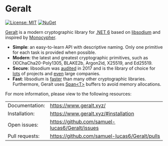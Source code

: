 # Geralt

[![License: MIT](https://img.shields.io/badge/License-MIT-red.svg)](https://github.com/samuel-lucas6/Geralt/blob/main/LICENSE)
[![NuGet](https://img.shields.io/badge/nuget-latest-blue)](https://www.nuget.org/packages/Geralt)

[Geralt](https://www.geralt.xyz/) is a modern cryptographic library for [.NET 6](https://dotnet.microsoft.com/en-us/download/dotnet/6.0) based on [libsodium](https://doc.libsodium.org/) and inspired by [Monocypher](https://monocypher.org/).

- **Simple**: an easy-to-learn API with descriptive naming. Only one primitive for each task is provided when possible.
- **Modern**: the latest and greatest cryptographic primitives, such as (X)ChaCha20-Poly1305, BLAKE2b, Argon2id, X25519, and Ed25519.
- **Secure**: libsodium was [audited](https://www.privateinternetaccess.com/blog/libsodium-audit-results/) in 2017 and is the library of choice for [lots](https://doc.libsodium.org/libsodium_users) of projects and [even](https://doc.libsodium.org/libsodium_users#companies-using-libsodium) large companies.
- **Fast**: libsodium is [faster](https://monocypher.org/speed) than many other cryptographic libraries. Furthermore, Geralt uses [Span&lt;T&gt;](https://docs.microsoft.com/en-us/archive/msdn-magazine/2017/connect/csharp-all-about-span-exploring-a-new-net-mainstay) buffers to avoid memory allocations.

For more information, please view to the following resources:

|                           |                                                  |
|:------------------------- |:------------------------------------------------ |
| Documentation:            | https://www.geralt.xyz/                          |
| Installation:             | https://www.geralt.xyz/#installation             |
| Open issues:              | https://github.com/samuel-lucas6/Geralt/issues   |
| Pull requests:            | https://github.com/samuel-lucas6/Geralt/pulls    |
